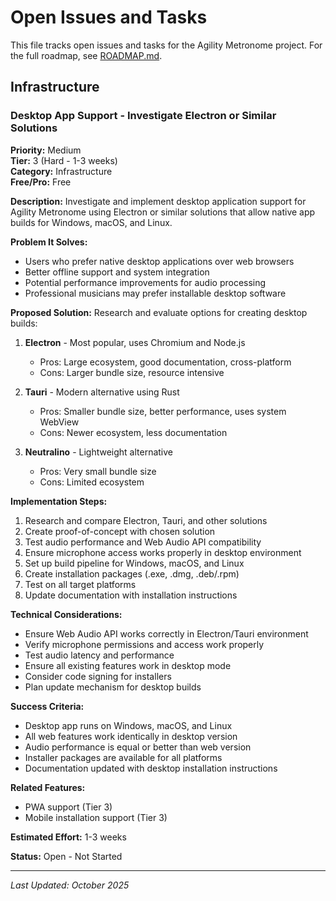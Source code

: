 # Open Issues and Tasks

This file tracks open issues and tasks for the Agility Metronome project. For the full roadmap, see [ROADMAP.md](../ROADMAP.md).

## Infrastructure

### Desktop App Support - Investigate Electron or Similar Solutions

**Priority:** Medium  
**Tier:** 3 (Hard - 1-3 weeks)  
**Category:** Infrastructure  
**Free/Pro:** Free  

**Description:**
Investigate and implement desktop application support for Agility Metronome using Electron or similar solutions that allow native app builds for Windows, macOS, and Linux.

**Problem It Solves:**
- Users who prefer native desktop applications over web browsers
- Better offline support and system integration
- Potential performance improvements for audio processing
- Professional musicians may prefer installable desktop software

**Proposed Solution:**
Research and evaluate options for creating desktop builds:
1. **Electron** - Most popular, uses Chromium and Node.js
   - Pros: Large ecosystem, good documentation, cross-platform
   - Cons: Larger bundle size, resource intensive
   
2. **Tauri** - Modern alternative using Rust
   - Pros: Smaller bundle size, better performance, uses system WebView
   - Cons: Newer ecosystem, less documentation
   
3. **Neutralino** - Lightweight alternative
   - Pros: Very small bundle size
   - Cons: Limited ecosystem

**Implementation Steps:**
1. Research and compare Electron, Tauri, and other solutions
2. Create proof-of-concept with chosen solution
3. Test audio performance and Web Audio API compatibility
4. Ensure microphone access works properly in desktop environment
5. Set up build pipeline for Windows, macOS, and Linux
6. Create installation packages (.exe, .dmg, .deb/.rpm)
7. Test on all target platforms
8. Update documentation with installation instructions

**Technical Considerations:**
- Ensure Web Audio API works correctly in Electron/Tauri environment
- Verify microphone permissions and access work properly
- Test audio latency and performance
- Ensure all existing features work in desktop mode
- Consider code signing for installers
- Plan update mechanism for desktop builds

**Success Criteria:**
- Desktop app runs on Windows, macOS, and Linux
- All web features work identically in desktop version
- Audio performance is equal or better than web version
- Installer packages are available for all platforms
- Documentation updated with desktop installation instructions

**Related Features:**
- PWA support (Tier 3)
- Mobile installation support (Tier 3)

**Estimated Effort:** 1-3 weeks

**Status:** Open - Not Started

---

*Last Updated: October 2025*
